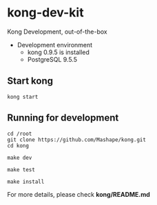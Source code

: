# kong-dev-kit

Kong Development, out-of-the-box

* Development environment
  * kong 0.9.5 is installed 
  * PostgreSQL 9.5.5

## Start kong

```
kong start
```

## Running for development

```
cd /root
git clone https://github.com/Mashape/kong.git
cd kong

make dev

make test

make install
```

For more details, please check **kong/README.md**
